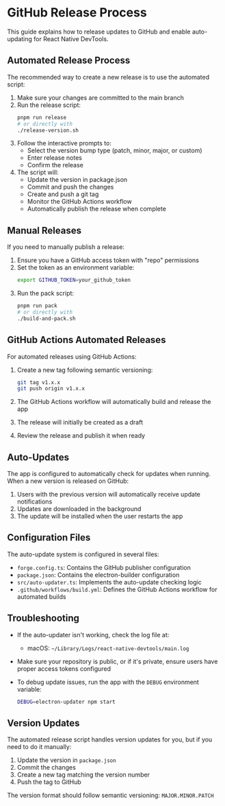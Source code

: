 # GitHub Release Process

This guide explains how to release updates to GitHub and enable auto-updating for React Native DevTools.

## Automated Release Process

The recommended way to create a new release is to use the automated script:

1. Make sure your changes are committed to the main branch
2. Run the release script:
   ```bash
   pnpm run release
   # or directly with
   ./release-version.sh
   ```
3. Follow the interactive prompts to:
   - Select the version bump type (patch, minor, major, or custom)
   - Enter release notes
   - Confirm the release
4. The script will:
   - Update the version in package.json
   - Commit and push the changes
   - Create and push a git tag
   - Monitor the GitHub Actions workflow
   - Automatically publish the release when complete

## Manual Releases

If you need to manually publish a release:

1. Ensure you have a GitHub access token with "repo" permissions
2. Set the token as an environment variable:
   ```bash
   export GITHUB_TOKEN=your_github_token
   ```
3. Run the pack script:
   ```bash
   pnpm run pack
   # or directly with
   ./build-and-pack.sh
   ```

## GitHub Actions Automated Releases

For automated releases using GitHub Actions:

1. Create a new tag following semantic versioning:

   ```bash
   git tag v1.x.x
   git push origin v1.x.x
   ```

2. The GitHub Actions workflow will automatically build and release the app
3. The release will initially be created as a draft
4. Review the release and publish it when ready

## Auto-Updates

The app is configured to automatically check for updates when running. When a new version is released on GitHub:

1. Users with the previous version will automatically receive update notifications
2. Updates are downloaded in the background
3. The update will be installed when the user restarts the app

## Configuration Files

The auto-update system is configured in several files:

- `forge.config.ts`: Contains the GitHub publisher configuration
- `package.json`: Contains the electron-builder configuration
- `src/auto-updater.ts`: Implements the auto-update checking logic
- `.github/workflows/build.yml`: Defines the GitHub Actions workflow for automated builds

## Troubleshooting

- If the auto-updater isn't working, check the log file at:
  - macOS: `~/Library/Logs/react-native-devtools/main.log`
- Make sure your repository is public, or if it's private, ensure users have proper access tokens configured

- To debug update issues, run the app with the `DEBUG` environment variable:
  ```bash
  DEBUG=electron-updater npm start
  ```

## Version Updates

The automated release script handles version updates for you, but if you need to do it manually:

1. Update the version in `package.json`
2. Commit the changes
3. Create a new tag matching the version number
4. Push the tag to GitHub

The version format should follow semantic versioning: `MAJOR.MINOR.PATCH`
